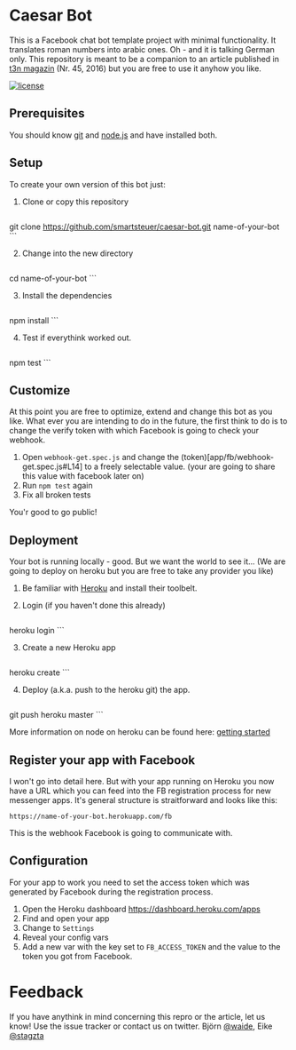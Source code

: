 # Caesar Bot

This is a Facebook chat bot template project with minimal functionality.
It translates roman numbers into arabic ones. Oh - and it is talking
German only. This repository is meant to be a companion to an article
published in [t3n magazin](http://t3n.de/magazin/) (Nr. 45, 2016) but
you are free to use it anyhow you like.

[![license](https://img.shields.io/github/license/mashape/apistatus.svg?maxAge=2592000?style=flat-square)](LICENSE.txt)

## Prerequisites

You should know [git](https://git-scm.com/ "Git Homepage") and
[node.js](https://nodejs.org/en/ "Get nodejs") and have installed both.

## Setup

To create your own version of this bot just:

1. Clone or copy this repository
    
    ```bash
git clone https://github.com/smartsteuer/caesar-bot.git name-of-your-bot
    ```
    
2. Change into the new directory
    
    ```bash
cd name-of-your-bot
    ```
    
3. Install the dependencies
    
    ```bash
npm install
    ```
    
4. Test if everythink worked out.
    
    ```bash
npm test
    ```
    
## Customize

At this point you are free to optimize, extend and change this bot as
you like. What ever you are intending to do in the future, the first
think to do is to change the verify token with which Facebook is going
to check your webhook.

1. Open `webhook-get.spec.js` and change the
   (token)[app/fb/webhook-get.spec.js#L14] to a freely selectable value.
   (your are going to share this value with facebook later on)
2. Run `npm test` again
3. Fix all broken tests

You'r good to go public!

## Deployment

Your bot is running locally - good. But we want the world to see it… (We
are going to deploy on heroku but you are free to take any provider you
like)

1. Be familiar with
   [Heroku](https://www.heroku.com/home "Heroku homepage") and install
   their toolbelt.
2. Login (if you haven't done this already)
    
    ```bash
heroku login
    ```
    
3. Create a new Heroku app
    
    ```bash
heroku create
    ```
    
4. Deploy (a.k.a. push to the heroku git) the app.
    
    ```bash
git push heroku master
    ```
    
More information on node on heroku can be found here:
[getting started](https://devcenter.heroku.com/articles/getting-started-with-nodejs)

## Register your app with Facebook

I won't go into detail here. But with your app running on Heroku you now
have a URL which you can feed into the FB registration process for new
messenger apps. It's general structure is straitforward and looks like
this:

```
https://name-of-your-bot.herokuapp.com/fb
```

This is the webhook Facebook is going to communicate with.

## Configuration

For your app to work you need to set the access token which was
generated by Facebook during the registration process.

1. Open the Heroku dashboard https://dashboard.heroku.com/apps
2. Find and open your app
3. Change to `Settings`
4. Reveal your config vars
5. Add a new var with the key set to `FB_ACCESS_TOKEN` and the value to
   the token you got from Facebook.

# Feedback

If you have anythink in mind concerning this repro or the article, let
us know! Use the issue tracker or contact us on twitter. Björn
[@waide](https://twitter.com/waide), Eike
[@stagzta](https://twitter.com/stagzta)


